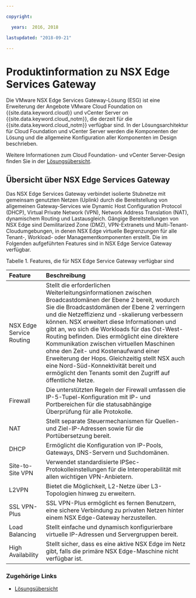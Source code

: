 ```yaml
---

copyright:

  years:  2016, 2018

lastupdated: "2018-09-21"

---
```


# Produktinformation zu NSX Edge Services Gateway

Die VMware NSX Edge Services Gateway-Lösung (ESG) ist eine Erweiterung der Angebote VMware Cloud Foundation on {{site.data.keyword.cloud}} und vCenter Server on {{site.data.keyword.cloud_notm}}, die derzeit für die {{site.data.keyword.cloud_notm}} verfügbar sind. In der Lösungsarchitektur für Cloud Foundation und vCenter Server werden die Komponenten der Lösung und die allgemeine Konfiguration aller Komponenten im Design beschrieben.

Weitere Informationen zum Cloud Foundation- und vCenter Server-Design finden Sie in der [Lösungsübersicht](../solution/solution_overview.html).

## Übersicht über NSX Edge Services Gateway

Das NSX Edge Services Gateway verbindet isolierte Stubnetze mit gemeinsam genutzten Netzen (Uplink) durch die Bereitstellung von allgemeinen Gateway-Services wie Dynamic Host Configuration Protocol (DHCP), Virtual Private Network (VPN), Network Address Translation (NAT), dynamischem Routing und Lastausgleich. Gängige Bereitstellungen von NSX Edge sind Demilitarized Zone (DMZ), VPN-Extranets und Multi-Tenant-Cloudumgebungen, in denen NSX Edge virtuelle Begrenzungen für alle Tenant-, Workload- oder Managementkomponenten erstellt. Die im Folgenden aufgeführten Features sind in NSX Edge Service Gateway verfügbar.

Tabelle 1. Features, die für NSX Edge Service Gateway verfügbar sind

| Feature | Beschreibung |
|:------- |:----------- |
| NSX Edge Service Routing | Stellt die erforderlichen Weiterleitungsinformationen zwischen Broadcastdomänen der Ebene 2 bereit, wodurch Sie die Broadcastdomänen der Ebene 2 verringern und die Netzeffizienz und -skalierung verbessern können. NSX erweitert diese Informationen und gibt an, wo sich die Workloads für das Ost-West-Routing befinden. Dies ermöglicht eine direktere Kommunikation zwischen virtuellen Maschinen ohne den Zeit- und Kostenaufwand einer Erweiterung der Hops. Gleichzeitig stellt NSX auch eine Nord-Süd-Konnektivität bereit und ermöglicht den Tenants somit den Zugriff auf öffentliche Netze. |
| Firewall | Die unterstützten Regeln der Firewall umfassen die IP-5-Tupel-Konfiguration mit IP- und Portbereichen für die statusabhängige Überprüfung für alle Protokolle. |
| NAT | Stellt separate Steuermechanismen für Quellen- und Ziel-IP-Adressen sowie für die Portübersetzung bereit. |
| DHCP | Ermöglicht die Konfiguration von IP-Pools, Gateways, DNS-Servern und Suchdomänen. |
| Site-to-Site VPN | Verwendet standardisierte IPSec-Protokolleinstellungen für die Interoperabilität mit allen wichtigen VPN-Anbietern. |
| L2VPN | Bietet die Möglichkeit, L2-Netze über L3-Topologien hinweg zu erweitern. |
| SSL VPN-Plus |  SSL VPN-Plus ermöglicht es fernen Benutzern, eine sichere Verbindung zu privaten Netzen hinter einem NSX Edge-Gateway herzustellen. |
| Load Balancing | Stellt einfache und dynamisch konfigurierbare virtuelle IP-Adressen und Servergruppen bereit. |
| High Availability | Stellt sicher, dass es eine aktive NSX Edge im Netz gibt, falls die primäre NSX Edge-Maschine nicht verfügbar ist. |

### Zugehörige Links

* [Lösungsübersicht](../solution/solution_overview.html)
